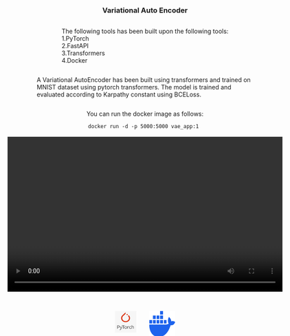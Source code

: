 <html>
<head><title></title>
 <style>
        body {
            margin: 3;
            height: 100vh;
            display: flex;
            flex-direction: column;
            justify-content: flex-end; 
            align-items: center; 
        }
        .image-format {
            display: flex;
            justify-content: center; 
            margin-bottom: 20px; 
        }
        .image-format img{
            margin: 0 15px;
        }
    </style>
</head>

<h3><strong>Variational Auto Encoder</strong></h3>
<body>
<p>The following tools has been built upon the following tools:<br>
1.PyTorch<br>
2.FastAPI<br>
3.Transformers<br>
4.Docker<br>
</p>

<p>A Variational AutoEncoder has been built using transformers
and trained on MNIST dataset using pytorch transformers.
The model is trained and evaluated according to Karpathy constant using BCELoss.
</p></body>

<p>You can run the docker image as follows:</p>
<code>docker run -d -p 5000:5000 vae_app:1 </code><br>


<video width="640" height="360" controls autoplay loop  playsinline>
  <source src="./assets/Screencast from 09-27-2024 10:19:33 AM.webm" type="video/webm">
</video>

<br><div class="image-format">  
<img src="/logos/Screenshot from 2024-09-25 14-40-13.png" style="vertical-align:middle" height="50" width="50"><br>     
<img src="/logos/docker-mark-blue.png" style="vertical-align:middle" height="60" width="60"></div>

</html>
